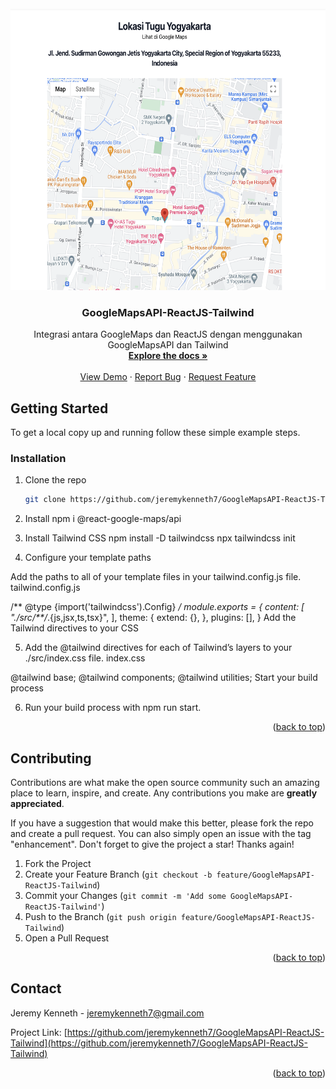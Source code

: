 <!-- PROJECT LOGO -->
<br />
<div align="center">
  <a href="https://github.com/jeremykenneth7/GoogleMapsAPI-ReactJS-Tailwind">
    <img src="maps.png" alt="Logo" width="600" height="450">
  </a>

<h3 align="center">GoogleMapsAPI-ReactJS-Tailwind
</h3>

  <p align="center">
    Integrasi antara GoogleMaps dan ReactJS dengan menggunakan GoogleMapsAPI dan Tailwind
    <br />
    <a href="https://github.com/jeremykenneth7/GoogleMapsAPI-ReactJS-Tailwind"><strong>Explore the docs »</strong></a>
    <br />
    <br />
    <a href="https://github.com/jeremykenneth7/GoogleMapsAPI-ReactJS-Tailwind">View Demo</a>
    ·
    <a href="https://github.com/jeremykenneth7/GoogleMapsAPI-ReactJS-Tailwind/issues">Report Bug</a>
    ·
    <a href="https://github.com/jeremykenneth7/GoogleMapsAPI-ReactJS-Tailwind/issues">Request Feature</a>
  </p>
</div>


<!-- GETTING STARTED -->
## Getting Started

To get a local copy up and running follow these simple example steps.

### Installation


1. Clone the repo
   ```sh
   git clone https://github.com/jeremykenneth7/GoogleMapsAPI-ReactJS-Tailwind.git
   ```
2. Install npm i @react-google-maps/api

3. Install Tailwind CSS 
  npm install -D tailwindcss
  npx tailwindcss init
  
4. Configure your template paths

Add the paths to all of your template files in your tailwind.config.js file.
tailwind.config.js

/** @type {import('tailwindcss').Config} */
module.exports = {
  content: [
    "./src/**/*.{js,jsx,ts,tsx}",
  ],
  theme: {
    extend: {},
  },
  plugins: [],
}
Add the Tailwind directives to your CSS

5. Add the @tailwind directives for each of Tailwind’s layers to your ./src/index.css file.
index.css

@tailwind base;
@tailwind components;
@tailwind utilities;
Start your build process

6. Run your build process with npm run start.


<p align="right">(<a href="#readme-top">back to top</a>)</p>



<!-- CONTRIBUTING -->
## Contributing

Contributions are what make the open source community such an amazing place to learn, inspire, and create. Any contributions you make are **greatly appreciated**.

If you have a suggestion that would make this better, please fork the repo and create a pull request. You can also simply open an issue with the tag "enhancement".
Don't forget to give the project a star! Thanks again!

1. Fork the Project
2. Create your Feature Branch (`git checkout -b feature/GoogleMapsAPI-ReactJS-Tailwind`)
3. Commit your Changes (`git commit -m 'Add some GoogleMapsAPI-ReactJS-Tailwind'`)
4. Push to the Branch (`git push origin feature/GoogleMapsAPI-ReactJS-Tailwind`)
5. Open a Pull Request

<p align="right">(<a href="#readme-top">back to top</a>)</p>



<!-- CONTACT -->
## Contact

Jeremy Kenneth - jeremykenneth7@gmail.com

Project Link: [https://github.com/jeremykenneth7/GoogleMapsAPI-ReactJS-Tailwind](https://github.com/jeremykenneth7/GoogleMapsAPI-ReactJS-Tailwind)

<p align="right">(<a href="#readme-top">back to top</a>)</p>

